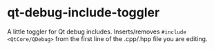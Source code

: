 # qt-debug-include-toggler

A little toggler for Qt debug includes. Inserts/removes `#include <QtCore/QDebug>` from the first line of the .cpp/.hpp file you are editing.


